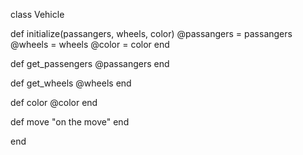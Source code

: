 class Vehicle
  
  def initialize(passangers, wheels, color)
    @passangers = passangers
    @wheels = wheels
    @color = color
  end

  def get_passengers
    @passangers
  end

  def get_wheels
    @wheels
  end

  def color
    @color
  end

  def move
    "on the move"
  end

end